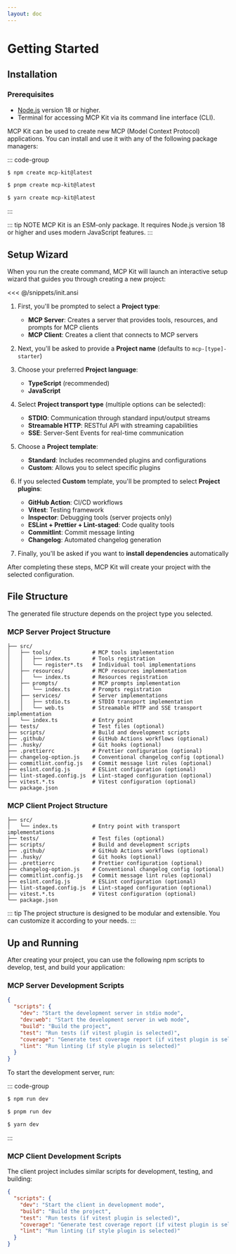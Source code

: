 ```yaml
---
layout: doc
---
```


# Getting Started

## Installation

### Prerequisites

- [Node.js](https://nodejs.org/) version 18 or higher.
- Terminal for accessing MCP Kit via its command line interface (CLI).

MCP Kit can be used to create new MCP (Model Context Protocol) applications. You can install and use it with any of the following package managers:

::: code-group
```sh [npm]
$ npm create mcp-kit@latest
```

```sh [pnpm]
$ pnpm create mcp-kit@latest
```

```sh [yarn]
$ yarn create mcp-kit@latest
```
:::

::: tip NOTE
MCP Kit is an ESM-only package. It requires Node.js version 18 or higher and uses modern JavaScript features.
:::

## Setup Wizard

When you run the create command, MCP Kit will launch an interactive setup wizard that guides you through creating a new project:

<<< @/snippets/init.ansi

1. First, you'll be prompted to select a **Project type**:
   - **MCP Server**: Creates a server that provides tools, resources, and prompts for MCP clients
   - **MCP Client**: Creates a client that connects to MCP servers

2. Next, you'll be asked to provide a **Project name** (defaults to `mcp-[type]-starter`)

3. Choose your preferred **Project language**:
   - **TypeScript** (recommended)
   - **JavaScript**

4. Select **Project transport type** (multiple options can be selected):
   - **STDIO**: Communication through standard input/output streams
   - **Streamable HTTP**: RESTful API with streaming capabilities
   - **SSE**: Server-Sent Events for real-time communication

5. Choose a **Project template**:
   - **Standard**: Includes recommended plugins and configurations
   - **Custom**: Allows you to select specific plugins

6. If you selected **Custom** template, you'll be prompted to select **Project plugins**:
   - **GitHub Action**: CI/CD workflows
   - **Vitest**: Testing framework
   - **Inspector**: Debugging tools (server projects only)
   - **ESLint + Prettier + Lint-staged**: Code quality tools
   - **Commitlint**: Commit message linting
   - **Changelog**: Automated changelog generation

7. Finally, you'll be asked if you want to **install dependencies** automatically

After completing these steps, MCP Kit will create your project with the selected configuration.

## File Structure

The generated file structure depends on the project type you selected.

### MCP Server Project Structure

```
├── src/
│   ├── tools/             # MCP tools implementation
│   │   ├── index.ts       # Tools registration
│   │   └── register*.ts   # Individual tool implementations
│   ├── resources/         # MCP resources implementation
│   │   └── index.ts       # Resources registration
│   ├── prompts/           # MCP prompts implementation
│   │   └── index.ts       # Prompts registration
│   ├── services/          # Server implementations
│   │   ├── stdio.ts       # STDIO transport implementation
│   │   └── web.ts         # Streamable HTTP and SSE transport implementation
│   └── index.ts           # Entry point
├── tests/                 # Test files (optional)
├── scripts/               # Build and development scripts
├── .github/               # GitHub Actions workflows (optional)
├── .husky/                # Git hooks (optional)
├── .prettierrc            # Prettier configuration (optional)
├── changelog-option.js    # Conventional changelog config (optional)
├── commitlint.config.js   # Commit message lint rules (optional)
├── eslint.config.js       # ESLint configuration (optional)
├── lint-staged.config.js  # Lint-staged configuration (optional)
├── vitest.*.ts            # Vitest configuration (optional)
└── package.json
```

### MCP Client Project Structure

```
├── src/
│   └── index.ts           # Entry point with transport implementations
├── tests/                 # Test files (optional)
├── scripts/               # Build and development scripts
├── .github/               # GitHub Actions workflows (optional)
├── .husky/                # Git hooks (optional)
├── .prettierrc            # Prettier configuration (optional)
├── changelog-option.js    # Conventional changelog config (optional)
├── commitlint.config.js   # Commit message lint rules (optional)
├── eslint.config.js       # ESLint configuration (optional)
├── lint-staged.config.js  # Lint-staged configuration (optional)
├── vitest.*.ts            # Vitest configuration (optional)
└── package.json
```

::: tip
The project structure is designed to be modular and extensible. You can customize it according to your needs.
:::

## Up and Running

After creating your project, you can use the following npm scripts to develop, test, and build your application:

### MCP Server Development Scripts

```json [package.json]
{
  "scripts": {
    "dev": "Start the development server in stdio mode",
    "dev:web": "Start the development server in web mode",
    "build": "Build the project",
    "test": "Run tests (if vitest plugin is selected)",
    "coverage": "Generate test coverage report (if vitest plugin is selected)",
    "lint": "Run linting (if style plugin is selected)"
  }
}
```

To start the development server, run:

::: code-group

```sh [npm]
$ npm run dev
```

```sh [pnpm]
$ pnpm run dev
```

```sh [yarn]
$ yarn dev
```

:::

### MCP Client Development Scripts

The client project includes similar scripts for development, testing, and building:

```json [package.json]
{
  "scripts": {
    "dev": "Start the client in development mode",
    "build": "Build the project",
    "test": "Run tests (if vitest plugin is selected)",
    "coverage": "Generate test coverage report (if vitest plugin is selected)",
    "lint": "Run linting (if style plugin is selected)"
  }
}
```
